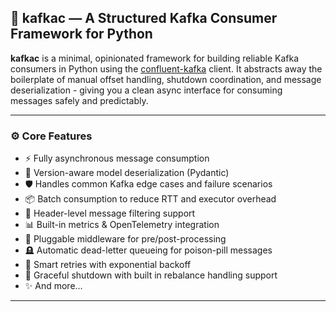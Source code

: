 ## 🐍 kafkac — A Structured Kafka Consumer Framework for Python

**kafkac** is a minimal, opinionated framework for building reliable Kafka consumers in Python using the [confluent-kafka](https://github.com/confluentinc/confluent-kafka-python) client. 
It abstracts away the boilerplate of manual offset handling, shutdown coordination, and message deserialization - giving you a clean async interface for consuming messages safely and predictably.

---

### ⚙️ Core Features

- ⚡️ Fully asynchronous message consumption
- 🧬 Version-aware model deserialization (Pydantic)
- 🛡 Handles common Kafka edge cases and failure scenarios
- 📦 Batch consumption to reduce RTT and executor overhead
- 🧾 Header-level message filtering support
- 📊 Built-in metrics & OpenTelemetry integration
- 🧩 Pluggable middleware for pre/post-processing
- 🪦 Automatic dead-letter queueing for poison-pill messages
- 🔁 Smart retries with exponential backoff
- 🧘 Graceful shutdown with built in rebalance handling support
- ✨ And more...


---